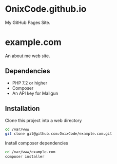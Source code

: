# OnixCode.github.io
My GitHub Pages Site.

# example.com

An about me web site.

## Dependencies

* PHP 7.2 or higher
* Composer
* An API key for Mailgun

## Installation

Clone this project into a web directory

```sh
cd /var/www
git clone git@github.com:OnixCode/example.com.git
```
Install composer dependencies
```sh
cd /var/www/example.com
composer installer
```
